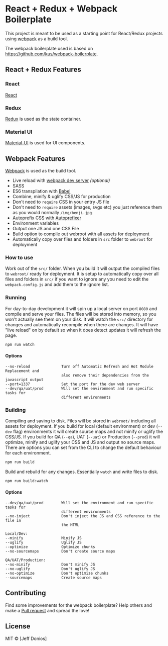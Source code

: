 # React + Redux + Webpack Boilerplate

This project is meant to be used as a starting point for React/Redux projects using [webpack](https://webpack.github.io/) as a build tool.

The webpack boilerplate used is based on https://github.com/kus/webpack-boilerplate.

## React + Redux Features

### React
[React](https://facebook.github.io/react/)

### Redux
[Redux](http://redux.js.org/) is used as the state container.

### Material UI
[Material-UI](http://www.material-ui.com/#/) is used for UI components. 

## Webpack Features
[Webpack](https://webpack.github.io/) is used as the build tool.
 
 * Live reload with [webpack dev server](https://webpack.github.io/docs/webpack-dev-server.html) _(optional)_
 * SASS
 * ES6 transpilation with [Babel](http://babeljs.io)
 * Combine, minify & uglify CSS/JS for production
 * Don't need to `require` CSS in your entry JS file
 * Don't need to `require` assets (images, svgs etc) you just reference them as you would normally `/img/benji.jpg`
 * Autoprefix CSS with [Autoprefixer](https://github.com/postcss/autoprefixer)
 * Environment variables
 * Output one JS and one CSS File
 * Build option to compile out webroot with all assets for deployment
 * Automatically copy over files and folders in `src` folder to `webroot` for deployment

### How to use
Work out of the `src/` folder. When you build it will output the compiled files to `webroot/` ready for deployment. It is setup to automatically copy over all files and folders in `src/` if you want to ignore any you need to edit the `webpack.config.js` and add them to the ignore list.

### Running
For day-to-day development it will spin up a local server on port `8080` and compile and serve your files. The files will be stored into memory, so you won't actually see them on your disk. It will watch the `src/` directory for changes and automatically recompile when there are changes. It will have "live reload" on by default so when it does detect updates it will refresh the page.

```bash
npm run watch
```

#### Options
    --no-reload              Turn off Automatic Refresh and Hot Module Replacement and
                             also remove their dependencies from the javascript output
    --port=1337              Set the port for the dev web server
    --dev/qa/uat/prod        Will set the environment and run specific tasks for
                             different environments

### Building
Compiling and saving to disk. Files will be stored in `webroot/` including all assets for deployment. If you build for local (default environment) or dev (`--dev` flag) environments it will create source maps and not minify or uglify the CSS/JS. If you build for QA (`--qa`), UAT (`--uat`) or Production (`--prod`) it will optimize, minify and uglify your CSS and JS and output no source maps. There are options you can set from the CLI to change the default behaviour for each environment.

```bash
npm run build
```

Build and rebuild for any changes. Essentially `watch` and write files to disk.

```bash
npm run build:watch
```

#### Options
    --dev/qa/uat/prod        Will set the environment and run specific tasks for
                             different environments
    --no-inject              Don't inject the JS and CSS reference to the file in
                             the HTML
    
    Local/Dev:
    --minify                 Minify JS
    --uglify                 Uglify JS
    --optimize               Optimize chunks
    --no-sourcemaps          Don't create source maps
    
    QA/UAT/Production:
    --no-minify              Don't minify JS
    --no-uglify              Don't uglify JS
    --no-optimize            Don't optimize chunks
    --sourcemaps             Create source maps


## Contributing
Find some improvements for the webpack boilerplate? Help others and make a [Pull request](https://github.com/kus/webpack-boilerplate/pulls) and spread the love!

## License
MIT © [Jeff Donios]